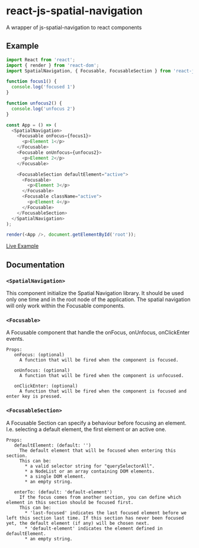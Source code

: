 # react-js-spatial-navigation
A wrapper of js-spatial-navigation to react components

## Example
```javascript
import React from 'react';
import { render } from 'react-dom';
import SpatialNavigation, { Focusable, FocusableSection } from 'react-js-spatial-navigation'

function focus1() {
  console.log('focused 1')
}

function unfocus2() {
  console.log('unfocus 2')
}

const App = () => (
  <SpatialNavigation>
    <Focusable onFocus={focus1}>
      <p>Element 1</p>
    </Focusable>
    <Focusable onUnfocus={unfocus2}>
      <p>Element 2</p>
    </Focusable>

    <FocusableSection defaultElement="active">
      <Focusable>
        <p>Element 3</p>
      </Focusable>
      <Focusable className="active">
        <p>Element 4</p>
      </Focusable>
    </FocusableSection>
  </SpatialNavigation>
);

render(<App />, document.getElementById('root'));
```
[Live Example](https://codesandbox.io/s/ryn6450wrn)

## Documentation

### `<SpatialNavigation>`
This component initialize the Spatial Navigation library.
It should be used only one time and in the root node of the application.
The spatial navigation will only work within the Focusable components.

### `<Focusable>`
A Focusable component that handle the onFocus, onUnfocus, onClickEnter events.
```
Props:
   onFocus: (optional)
     A function that will be fired when the component is focused.

   onUnfocus: (optional)
     A function that will be fired when the component is unfocused.

   onClickEnter: (optional)
     A function that will be fired when the component is focused and enter key is pressed.
```

### `<FocusableSection>`
A Focusable Section can specify a behaviour before focusing an element.
I.e. selecting a default element, the first element or an active one.

```
Props:
   defaultElement: (default: '')
     The default element that will be focused when entering this section.
     This can be:
       * a valid selector string for "querySelectorAll".
       * a NodeList or an array containing DOM elements.
       * a single DOM element.
       * an empty string.

   enterTo: (default: 'default-element')
     If the focus comes from another section, you can define which element in this section should be focused first.
     This can be:
       * 'last-focused' indicates the last focused element before we left this section last time. If this section has never been focused yet, the default element (if any) will be chosen next.
       * 'default-element' indicates the element defined in defaultElement.
       * an empty string.
```
